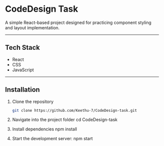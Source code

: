 # CodeDesign Task

A simple React-based project designed for practicing component styling and layout implementation. 

---

## Tech Stack

- React 
- CSS
- JavaScript  

---

## Installation

1. Clone the repository  
   ```bash
   git clone https://github.com/Keethu-7/CodeDesign-task.git

2. Navigate into the project folder
cd CodeDesign-task

3. Install dependencies
npm install

4. Start the development server:
npm start

